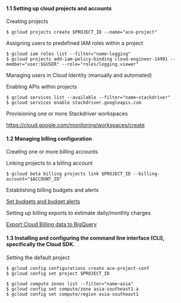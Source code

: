 #### 1.1 Setting up cloud projects and accounts
Creating projects

```
$ gcloud projects create $PROJECT_ID --name="ace-project"
```

Assigning users to predefined IAM roles within a project
```
$ gcloud iam roles list --filter="name~logging"
$ gcloud projects add-iam-policy-binding cloud-engineer-14991 --member="user:$GUSER" --role="roles/logging.viewer"
```

Managing users in Cloud Identity (manually and automated)

Enabling APIs within projects
```
$ gcloud services list --available --filter="name~stackdriver"
$ gcloud services enable stackdriver.googleapis.com
```

Provisioning one or more Stackdriver workspaces

https://cloud.google.com/monitoring/workspaces/create


#### 1.2 Managing billing configuration
Creating one or more billing accounts

Linking projects to a billing account
```
$ gcloud beta billing projects link $PROJECT_ID --billing-account="$ACCOUNT_ID"
```

Establishing billing budgets and alerts

[Set budgets and budget alerts](https://cloud.google.com/billing/docs/how-to/budgets)

Setting up billing exports to estimate daily/monthly charges

[Export Cloud Billing data to BigQuery](https://cloud.google.com/billing/docs/how-to/export-data-bigquery)

#### 1.3 Installing and configuring the command line interface (CLI), specifically the Cloud SDK.
Setting the default project

```
$ gcloud config configurations create ace-project-conf
$ gcloud config set project $PROJECT_ID

$ gcloud compute zones list --filter="name~asia"
$ gcloud config set compute/zone asia-southeast1-a
$ gcloud config set compute/region asia-southeast1
```
